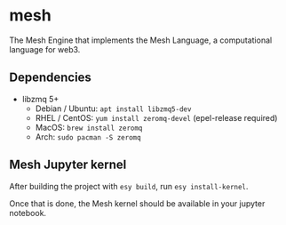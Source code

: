 # mesh
The Mesh Engine that implements the Mesh Language, a computational language for web3.

## Dependencies
- libzmq 5+
  - Debian / Ubuntu: `apt install libzmq5-dev`
  - RHEL / CentOS: `yum install zeromq-devel` (epel-release required)
  - MacOS: `brew install zeromq`
  - Arch: `sudo pacman -S zeromq`

## Mesh Jupyter kernel
After building the project with `esy build`, run `esy install-kernel`.

Once that is done, the Mesh kernel should be available in your jupyter notebook.